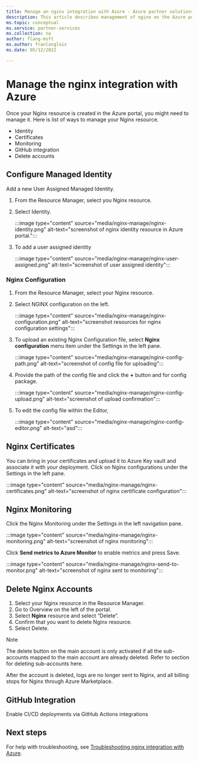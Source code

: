 ```yaml
---
title: Manage an nginx integration with Azure - Azure partner solutions
description: This article describes management of nginx on the Azure portal. 
ms.topic: conceptual
ms.service: partner-services
ms.collection: na
author: flang-msft
ms.author: franlanglois
ms.date: 05/12/2022

---
```


# Manage the nginx integration with Azure

Once your Nginx resource is created in the Azure portal, you might need to manage it. Here is list of ways to manage your Nginx resource.

- Identity
- Certificates
- Monitoring
- GitHub integration
- Delete accounts

## Configure Managed Identity

Add a new User Assigned Managed Identity.

1. From the Resource Manager, select you Nginx resource.

1. Select Identity.

    :::image type="content" source="media/nginx-manage/nginx-identity.png" alt-text="screenshot of nginx identity resource in Azure portal.":::

1. To add a user assigned identity

    :::image type="content" source="media/nginx-manage/nginx-user-assigned.png" alt-text="screenshot of user assigned identity":::

### Nginx Configuration

1. From the Resource Manager, select your Nginx resource.

1. Select NGINX configuration on the left.

    :::image type="content" source="media/nginx-manage/nginx-configuration.png" alt-text="screenshot resources for nginx configuration settings":::

1. To upload an existing Nginx Configuration file,  select **Nginx configuration** menu item under the Settings in the left pane.

    :::image type="content" source="media/nginx-manage/nginx-config-path.png" alt-text="screenshot of config file for uploading":::

1. Provide the path of the config file and click the **+** button and for config package.

    :::image type="content" source="media/nginx-manage/nginx-config-upload.png" alt-text="screenshot of upload confirmation":::

1. To edit the config file within the Editor,

    :::image type="content" source="media/nginx-manage/nginx-config-editor.png" alt-text="asd":::

## Nginx Certificates

You can bring in your certificates and upload it to Azure Key vault and associate it with your deployment. Click on Nginx configurations under the Settings in the left pane.

:::image type="content" source="media/nginx-manage/nginx-certificates.png" alt-text="screenshot of nginx certificate configuration":::

## Nginx Monitoring

Click the Nginx Monitoring under the Settings in the left navigation pane.

:::image type="content" source="media/nginx-manage/nginx-monitoring.png" alt-text="screenshot of nginx monitoring":::

Click **Send metrics to Azure Monitor** to enable metrics and press Save.

:::image type="content" source="media/nginx-manage/nginx-send-to-monitor.png" alt-text="screenshot of nginx sent to monitoring":::



## Delete Nginx Accounts 

1. Select your Nginx resource in the Resource Manager.
1. Go to Overview on the left of the portal.
1. Select **Nginx** resource and select “Delete”.
1. Confirm that you want to delete Nginx resource.
1. Select Delete. 

> [!NOTE]
> The delete button on the main account is only activated if all the sub-accounts mapped to the main account are already deleted. Refer to section for deleting sub-accounts here.

After the account is deleted, logs are no longer sent to Nginx, and all billing stops for Nginx through Azure Marketplace.

## GitHub Integration

Enable CI/CD deployments via GitHub Actions integrations

<!-- <<Add screenshot for GitHub integration>>  -->

## Next steps

For help with troubleshooting, see [Troubleshooting nginx integration with Azure](nginx-troubleshoot.md).
